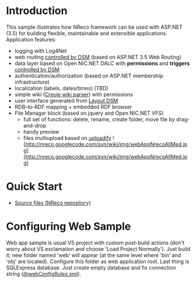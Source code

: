 # Introduction #
This sample illustrates how NReco framework can be used with ASP.NET (3.5) for building flexible, maintainable and extensible applications. Application features:
  * logging with Log4Net
  * web routing [controlled by DSM](http://code.google.com/p/nreco/source/browse/trunk/examples/NReco.Examples.WebApp/config/dsm/webRouting.xml) (based on ASP.NET 3.5 Web Routing)
  * data layer based on Open NIC.NET DALC with **permissions** and **triggers** [controlled by DSM](http://code.google.com/p/nreco/source/browse/trunk/examples/NReco.Examples.WebApp/config/dsm/db.xml)
  * authentication/authorization (based on ASP.NET membership infrastructure)
  * localization (labels, dates/times) (TBD)
  * simple wiki ([Creole wiki parser](http://www.codeplex.com/CreoleParser)) with permissions
  * user interface generated from [Layout DSM](http://code.google.com/p/nreco/source/browse/trunk/examples/NReco.Examples.WebApp/config/dsm/layouts.xml)
  * RDB-to-RDF mapping + embedded RDF browser
  * File Manager block (based on jquery and Open NIC.NET VFS)
    * full set of functions: delete, rename, create folder, move file by drag-and-drop
    * handy preview
    * files multiupload based on [uploadify](http://www.uploadify.com/)
![http://nreco.googlecode.com/svn/wiki/img/webAppNrecoAllMed.jpg](http://nreco.googlecode.com/svn/wiki/img/webAppNrecoAllMed.jpg)

# Quick Start #
  * [Source files (NReco repository)](http://code.google.com/p/nreco/source/browse/#svn%2Ftrunk%2Fexamples%2FNReco.Examples.WebApp)

# Configuring Web Sample #
Web app sample is usual VS project with custom post-build actions (don't worry about VS exclamation and choose 'Load Project Normally'). Just build it; new folder named 'web' will appear (at the same level where 'bin' and 'obj' are located). Configure this folder as web application root.
Last thing is SQLExpress database. Just create empty database and fix connection string ([@webConfigRules.xml](http://code.google.com/p/nreco/source/browse/trunk/examples/NReco.Examples.WebApp/%40webConfigRules.xml)).